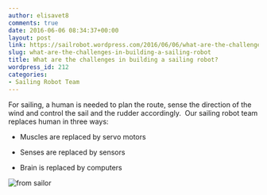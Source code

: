 ```yaml
---
author: elisavet8
comments: true
date: 2016-06-06 08:34:37+00:00
layout: post
link: https://sailrobot.wordpress.com/2016/06/06/what-are-the-challenges-in-building-a-sailing-robot/
slug: what-are-the-challenges-in-building-a-sailing-robot
title: What are the challenges in building a sailing robot?
wordpress_id: 212
categories:
- Sailing Robot Team
---
```


For sailing, a human is needed to plan the route, sense the direction of the wind and control the sail and the rudder accordingly.  Our sailing robot team replaces human in three ways:



	
  * Muscles are replaced by servo motors

	
  * Senses are replaced by sensors

	
  * Brain is replaced by computers


![from sailor](https://sailrobot.files.wordpress.com/2016/06/from-sailor.png)
